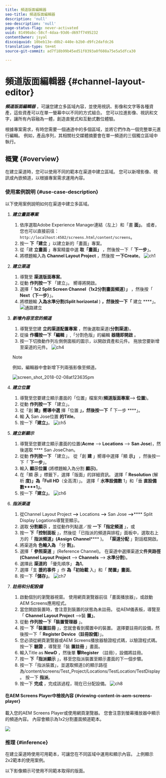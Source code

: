 ```yaml
---
title: 頻道版面編輯器
seo-title: 頻道版面編輯器
description: 'null'
seo-description: 'null'
page-status-flag: never-activated
uuid: 81490abc-58cf-4daa-93d6-d697f7495232
contentOwner: jsyal
discoiquuid: 10beb13e-d8b2-440e-b2b0-d9fc2dafdc26
translation-type: tm+mt
source-git-commit: ad7f18b99b45ed51f0393a0f608a75e5a5dfca30

---
```



# 頻道版面編輯器 {#channel-layout-editor}

***頻道版面編輯器*** ，可讓您建立多區域內容，並使用視訊、影像和文字等各種資產，這些資產可以在單一螢幕中以不同的方式組合。 您可以拉進影像、視訊和文字，讓所有內容融為一體，創造直覺式和互動式數位體驗。

根據專案需求，有時您需要一個通道中的多個區域，並將它們作為一個完整單元進行編輯。 例如，產品序列，其相關社交媒體摘要會在單一頻道的三個獨立區域中執行。

## 概覽 {#overview}

在建立渠道時，您可以使用不同的範本在渠道中建立區域。 您可以新增影像、視訊或內嵌頻道，以根據專案需求運用內容。

### 使用案例說明 {#use-case-description}

以下使用案例說明如何在渠道中建立多區域。

1. ***建立畫面專案***

   1. 依序選取Adobe Experience Manager連結（左上）和「畫 **面」**。 或者，您也可以直接前往： `http://localhost:4502/screens.html/content/screens`。
   1. 按一 **下「建立** 」以建立新的「畫面」專案。
   1. 從「建 **立畫面** 」專案精靈中選 **取「畫面」** ，然後按一下「 **下一步**」。
   1. 將標題輸入為 **Channel Layout Project** ，然後按 **一下Create**。
   ![ch1](assets/ch1.gif)

1. ***建立渠道***

   1. 導覽至 **渠道版面專案**。
   1. 從動 **作列按一下** 「建立」。 嚮導將開啟。
   1. 選擇「 **1x2 Split Screen Channel（1x2分割畫面頻道）」** ，然後按「 **Next（下一步）**」。
   1. 將標題輸 **入為水準分割(Split horizontal** ) **，然後按一下「** 建立 ****」。
   ![通路建立](assets/channelcreation.gif)

1. ***新增內容至您的頻道***

   1. 導覽至您建 **立的渠道配置專案** ，然後選取渠道(**分割渠道**)。
   1. 從操 **作欄按一下「編輯** 」,「分割色版」的編輯 **器隨即開啟** 。
   1. 按一下切換動作列左側側面板的圖示，以開啟資產和元件。 拖放您要新增至渠道的元件。
   ![ch4](assets/ch4.gif)

   >[!NOTE]
   >
   >例如，編輯器中會新增下列兩張影像至頻道。

   ![screen_shot_2018-02-08at123635pm](assets/screen_shot_2018-02-08at123635pm.png)

1. ***建立位置***

   1. 導覽至您要建立顯示畫面的「位置」檔案夾(**頻道版面專案**—&gt; **位置**)。
   1. 從動 **作列按一下** 「建立」。
   1. 從「創 **建」嚮導中選** 擇「位置 **」，然後按一下「** 下一步 ****」。
   1. 輸 **入** San Jose位置 **的Title**。
   1. 按一下&#x200B;**「建立」**。
   ![ch5](assets/ch5.gif)

1. ***建立新顯示***

   1. 導覽至您要建立顯示畫面的位置(**Acme** —&gt; **Locations** —&gt; **San Jose**)，然後選取 **** San JoseChan。
   1. 從動 **作列按一下** 「建立」。 從「創 **建** 」嚮導中選擇「顯 **示」** ，然後按一下「 **下一步**」。
   1. 輸入 **顯示位置** (將標題輸入為分割 **顯示)**。
   1. 在「顯 **示** 」標籤下，選擇「版面」的詳細資訊。 選擇「 **Resolution** (解析 **度)」為「Full HD**（全高清）」。 選擇「 **水準設備數** 1」和「垂 **直設備數****1」**。
   1. 按一下&#x200B;**「建立」**。
   ![ch6](assets/ch6.gif)

1. ***指派渠道***

   1. 從Channel Layout Project **—&gt;** Locations **—&gt;** San Jose **—&gt;****** Split Display Logations導覽至顯示。
   1. 選取 **分割顯示** ，並從動作列點選／按 **一下「指定頻道** 」，或
   1. 按一 **下「控制面板** 」，然後從「已指派的頻道與排程」面板中，選取右上方的「 **指派頻道」(Assign Channel****** )。 **「渠道分配** 」對話框開啟。
   1. 將渠道角 **色輸入為** 「分 **割」**。
   1. 選擇「 **參照渠道** 」(Reference Channel)。 在渠道中選擇渠道文&#x200B;**件夾路徑(Channel Layout Project** —&gt; **Channels** —&gt; **水準分割**)。
   1. 選擇此 **渠道的** 「優先順序」 **為1**。
   1. 選擇「支 **援的事件** 」作 **為「初始載** 入」和「 **閒置」畫面**。
   1. 按一下&#x200B;**「儲存」**。
   ![ch7](assets/ch7.gif)

1. ***註冊和分配設備***

   1. 啟動個別的瀏覽器視窗。 使用網頁瀏覽器前往「畫面播放器」，或啟動AEM Screens應用程式。
   1. 當您開啟裝置時，會注意到裝置的狀態為未註冊。 從AEM儀表板，導覽至「 **Channel Layout Project** —&gt;裝 **置」**。
   1. 從動 **作列按一下「裝置管理器** 」。
   1. 按一 **下「裝置註冊** 」，您就會看到擱置中的裝置。 選擇要註冊的設備，然後按一下「 **Register Device（註冊設備）**」。
   1. 您必須從網頁瀏覽器或AEM Screens播放器驗證程式碼，以驗證程式碼。 按一下 **驗證** ，導覽至「裝 **置註冊** 」畫面。
   1. 輸入Title as **NewD** ，然後單 **擊Register** （註冊），設備將註冊。
   1. 按一 **下「指派顯示** 」，移至您指派裝置至顯示畫面的下一個步驟。
   1. 按一下「指派裝置」，並選取頻道()的顯示路徑為/content/screens/Test_Project/Locations/TestLocation/TestDisplay。 按一下 **指派**。
   1. 按一下 **完成** ，完成該過程，現在已分配設備。
   ![ch8](assets/ch8.gif)

#### 在AEM Screens Player中檢視內容 {#viewing-content-in-aem-screens-player}

載入您的AEM Screens Player或使用網頁瀏覽器。 您會注意到螢幕播放器中顯示的頻道內容。 內容會顯示為1x2分割畫面頻道範本。

![](do-not-localize/screen_shot_2018-02-08at123648pm.png)

### 推理 {#inference}

在建立渠道時使用可用範本，可讓您在不同區域中運用和顯示內容。 上例顯示2x2範本的使用案例。

以下影像顯示可使用不同範本取得的版面。
